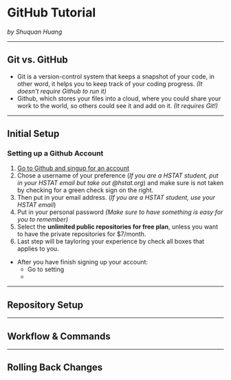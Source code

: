 # GitHub Tutorial

_by Shuquan Huang_

---
## Git vs. GitHub
- Git is a version-control system that keeps a snapshot of your code, in other word, it helps you to keep track of your coding progress. _(It doesn't require Github to run it)_ 
-  Github, which stores your files into a cloud, where you could share your work to the world, so others could see it and add on it. _(It requires Git!)_


---
## Initial Setup
### Setting up a Github Account
1. [Go to Github and singup for an account](https://github.com/join?source=header)    
2. Chose a username of your preference (_If you are a HSTAT student, put in your HSTAT email but take out      @hstat.org_) and make sure is not taken by checking for a green check sign on the right.  
3. Then put in your email address. (_If you are a HSTAT student, use your HSTAT email_)  
4. Put in your personal password _(Make sure to have something is easy for you to remember)_  
5. Select the **unlimited public repositories for free plan**, unless you want to have the private repositories for $7/month.  
6. Last step will be tayloring your experience by check all boxes that applies to you.
- After you have finish signing up your account:
    - Go to setting
    -


---
## Repository Setup



---
## Workflow & Commands



---
## Rolling Back Changes